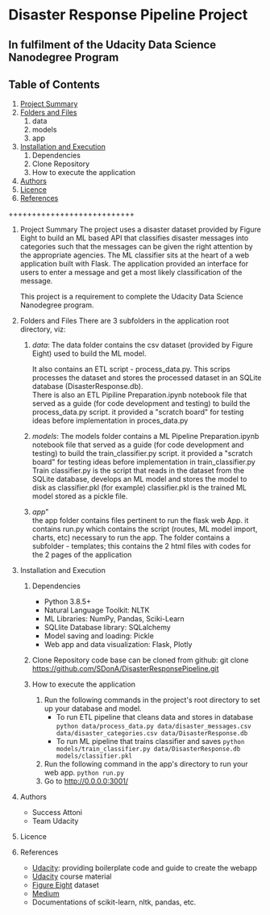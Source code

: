 # Disaster Response Pipeline Project
## In fulfilment of the Udacity Data Science Nanodegree Program

## Table of Contents
1. [Project Summary](#summary)
2. [Folders and Files](#folders_files)
	1. data 	
	2. models	
	3. app	
3. [Installation and Execution](#InstAndExec)
	1. Dependencies
	2. Clone Repository
	3. How to execute the application
4. [Authors](#Authors)
5. [Licence](#Licence)
6. [References](#References)

+++++++++++++++++++++++++++

1. Project Summary <a name="summary"></a>
	The project uses a disaster dataset provided by Figure Eight to build an ML based API that classifies disaster messages into categories such that the messages can be given the right attention by the appropriate agencies. The ML classifier sits at the heart of a web application built with Flask. The application provided an interface for users to enter a message and get a most likely classification of the message.

	This project is a requirement to complete the Udacity Data Science Nanodegree program.

2. Folders and Files <a name="folders_files"></a>
	There are 3 subfolders in the application root directory, viz:
	1. <em>data</em>:
		The data folder contains the csv dataset (provided by Figure Eight) used to build the ML model.

		It also contains an ETL script - process_data.py. This scrips processes the dataset and stores the processed dataset in an SQLite database (DisasterResponse.db).	
		There is also an ETL Pipiline Preparation.ipynb notebook file that served as a guide (for code development and testing) to build the process_data.py script. it provided a "scratch board" for testing ideas before implementation in proces_data.py
	2. <em>models</em>:
		The models folder contains a ML Pipeline Preparation.ipynb notebook file that served as a guide (for code development and testing) to build the train_classifier.py script. it provided a "scratch board" for testing ideas before implementation in train_classifier.py	
		Train classifier.py is the script that reads in the dataset from the SQLite database, develops an ML model and stores the model to disk as classifier.pkl (for example)
		classifier.pkl is the trained ML model stored as a pickle file.

	3. <em>app</em>"	
		the app folder contains files pertinent to run the flask web App. it contains run.py which contains the script (routes, ML model import, charts, etc) necessary to run the app. 
		The folder contains a subfolder - templates; this contains the 2 html files with codes for the 2 pages of the application

3. Installation and Execution <a name="InstAndExec"></a>
	1. Dependencies
		- Python 3.8.5+
		- Natural Language Toolkit: NLTK
		- ML Libraries: NumPy, Pandas, Sciki-Learn
		- SQLlite Database library: SQLalchemy
		- Model saving and loading: Pickle
		- Web app and data visualization: Flask, Plotly

	2. Clone Repository
		code base can be cloned from github: git clone https://github.com/SDonA/DisasterResponsePipeline.git

	3. How to execute the application
		1. Run the following commands in the project's root directory to set up your database and model.
		    - To run ETL pipeline that cleans data and stores in database
		     `python data/process_data.py data/disaster_messages.csv data/disaster_categories.csv data/DisasterResponse.db`
		    - To run ML pipeline that trains classifier and saves
		     `python models/train_classifier.py data/DisasterResponse.db models/classifier.pkl`
		2. Run the following command in the app's directory to run your web app.
		    `python run.py`
		3. Go to http://0.0.0.0:3001/


4. Authors <a name="Authors"></a>
	- Success Attoni
	- Team Udacity

5. Licence <a name="Licence"></a>


6. References<a name="References"></a>
	- [Udacity](https://www.udacity.com/): providing boilerplate code and guide to create the webapp
	- [Udacity](https://www.udacity.com/) course material
	- [Figure Eight](https://www.figure-eight.com/) dataset
	- [Medium](https://wwww.medium.com)
	- Documentations of scikit-learn, nltk, pandas, etc.

 






